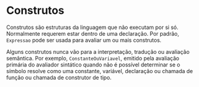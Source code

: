 # Construtos

Construtos são estruturas da linguagem que não executam por si só. Normalmente requerem estar dentro de uma declaração. Por padrão, `Expressao` pode ser usada para avaliar um ou mais construtos.

Alguns construtos nunca vão para a interpretação, tradução ou avaliação semântica. Por exemplo, `ConstanteOuVariavel`, emitido pela avaliação primária do avaliador sintático quando não é possível determinar se o símbolo resolve como uma constante, variável, declaração ou chamada de função ou chamada de construtor de tipo. 